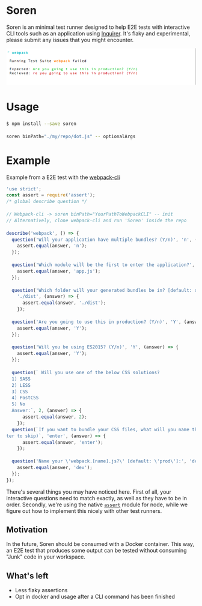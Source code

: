 # Soren

Soren is an minimal test runner designed to help E2E tests with interactive CLI tools such as an application using [Inquirer](https://github.com/SBoudrias/Inquirer.js). It's flaky and experimental, please submit any issues that you might encounter. 

![alt-tag](https://github.com/ev1stensberg/soren/blob/master/assets/ex.png)

# Usage

```sh
$ npm install --save soren

soren binPath="./my/repo/dot.js" -- optionalArgs
```

# Example

Example from a E2E test with the [webpack-cli](https://github.com/webpack/webpack-cli/)

```js
'use strict';
const assert = require('assert');
/* global describe question */

// Webpack-cli -> soren binPath="YourPathToWebpackCLI" -- init
// Alternatively, clone webpack-cli and run 'Soren' inside the repo

describe('webpack', () => {
  question('Will your application have multiple bundles? (Y/n)', 'n', (answer) => {
    assert.equal(answer, 'n');
  });

  question('Which module will be the first to enter the application?', 'app.js', (answer) => {
    assert.equal(answer, 'app.js');
  });

  question('Which folder will your generated bundles be in? [default: dist]:',
    './dist', (answer) => {
      assert.equal(answer, './dist');
    });

  question('Are you going to use this in production? (Y/n)', 'Y', (answer) => {
    assert.equal(answer, 'Y');
  });

  question('Will you be using ES2015? (Y/n)', 'Y', (answer) => {
    assert.equal(answer, 'Y');
  });

  question(` Will you use one of the below CSS solutions?
  1) SASS
  2) LESS
  3) CSS
  4) PostCSS
  5) No
  Answer:`, 2, (answer) => {
      assert.equal(answer, 2);
    });
  question(`If you want to bundle your CSS files, what will you name the bundle? (press en
ter to skip)`, 'enter', (answer) => {
      assert.equal(answer, 'enter');
    });

  question('Name your \'webpack.[name].js?\' [default: \'prod\']:', 'dev', (answer) => {
    assert.equal(answer, 'dev');
  });
});
```

There's several things you may have noticed here. First of all, your interactive questions need to match exactly, as well as they have to be in order. Secondly, we're using the native [`assert`](https://nodejs.org/api/assert.html) module for node, while we figure out how to implement this nicely with other test runners.




## Motivation

In the future, Soren should be consumed with a Docker container. This way, an E2E test that produces some output can be tested without consuming "Junk" code in your workspace.

## What's left


- Less flaky assertions
- Opt in docker and usage after a CLI command has been finished

